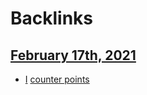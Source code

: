 
# Backlinks
## [February 17th, 2021](<February 17th, 2021.md>)
- [I](<I.md>) [counter points](<counter points.md>)

